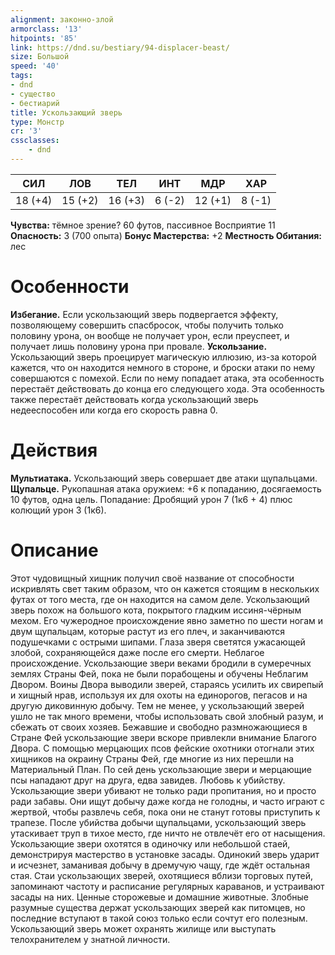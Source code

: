 ```yaml
---
alignment: законно-злой
armorclass: '13'
hitpoints: '85'
link: https://dnd.su/bestiary/94-displacer-beast/
size: Большой
speed: '40'
tags:
- dnd
- существо
- бестиарий
title: Ускользающий зверь
type: Монстр
cr: '3'
cssclasses:
    - dnd
---
```



| СИЛ | ЛОВ | ТЕЛ | ИНТ | МДР | ХАР |
|---|---|---|---|---|---|
| 18 (+4) | 15 (+2) | 16 (+3) | 6 (-2) | 12 (+1) | 8 (-1) |
**Чувства:** тёмное зрение? 60 футов, пассивное Восприятие 11
**Опасность:** 3 (700 опыта)
**Бонус Мастерства:** +2
**Местность Обитания:** лес


# Особенности
**Избегание.** Если ускользающий зверь подвергается эффекту, позволяющему совершить спасбросок, чтобы получить только половину урона, он вообще не получает урон, если преуспеет, и получает лишь половину урона при провале.
**Ускользание.** Ускользающий зверь проецирует магическую иллюзию, из-за которой кажется, что он находится немного в стороне, и броски атаки по нему совершаются с помехой. Если по нему попадает атака, эта особенность перестаёт действовать до конца его следующего хода. Эта особенность также перестаёт действовать когда ускользающий зверь недееспособен или когда его скорость равна 0.


# Действия
**Мультиатака.** Ускользающий зверь совершает две атаки щупальцами.
**Щупальце.** Рукопашная атака оружием: +6 к попаданию, досягаемость 10 футов, одна цель. Попадание: Дробящий урон 7 (1к6 + 4) плюс колющий урон 3 (1к6).


# Описание
Этот чудовищный хищник получил своё название от способности искривлять свет таким образом, что он кажется стоящим в нескольких футах от того места, где он находится на самом деле. Ускользающий зверь похож на большого кота, покрытого гладким иссиня-чёрным мехом. Его чужеродное происхождение явно заметно по шести ногам и двум щупальцам, которые растут из его плеч, и заканчиваются подушечками с острыми шипами. Глаза зверя светятся ужасающей злобой, сохраняющейся даже после его смерти. Неблагое происхождение. Ускользающие звери веками бродили в сумеречных землях Страны Фей, пока не были порабощены и обучены Неблагим Двором. Воины Двора выводили зверей, стараясь усилить их свирепый и хищный нрав, используя их для охоты на единорогов, пегасов и на другую диковинную добычу. Тем не менее, у ускользающий зверей ушло не так много времени, чтобы использовать свой злобный разум, и сбежать от своих хозяев. Бежавшие и свободно размножающиеся в Стране Фей ускользающие звери вскоре привлекли внимание Благого Двора. С помощью мерцающих псов фейские охотники отогнали этих хищников на окраину Страны Фей, где многие из них перешли на Материальный План. По сей день ускользающие звери и мерцающие псы нападают друг на друга, едва завидев. Любовь к убийству. Ускользающие звери убивают не только ради пропитания, но и просто ради забавы. Они ищут добычу даже когда не голодны, и часто играют с жертвой, чтобы развлечь себя, пока они не станут готовы приступить к трапезе. После убийства добычи щупальцами, ускользающий зверь утаскивает труп в тихое место, где ничто не отвлечёт его от насыщения. Ускользающие звери охотятся в одиночку или небольшой стаей, демонстрируя мастерство в установке засады. Одинокий зверь ударит и исчезнет, заманивая добычу в дремучую чащу, где ждёт остальная стая. Стаи ускользающих зверей, охотящиеся вблизи торговых путей, запоминают частоту и расписание регулярных караванов, и устраивают засады на них. Ценные сторожевые и домашние животные. Злобные разумные существа держат ускользающих зверей как питомцев, но последние вступают в такой союз только если сочтут его полезным. Ускользающий зверь может охранять жилище или выступать телохранителем у знатной личности.
